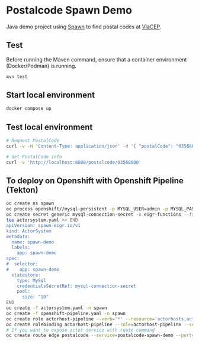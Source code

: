 # Postalcode Spawn Demo

Java demo project using [Spawn](https://github.com/eigr/spawn) to find postal codes at [ViaCEP](https://viacep.com.br).

## Test
Before running the Maven command, ensure that a container environment (Docker/Podman) is running.

```bash
mvn test
```

## Start local environment

```bash
docker compose up
```

## Test local environment

```bash
# Request PostalCode
curl -v -H 'Content-Type: application/json' -d '{ "postalCode": "03568000" }' 'http://localhost:8080/postalcode'

# Get PostalCode info
curl -v 'http://localhost:8080/postalcode/03568000'
```

## To deploy on Openshift with Openshift Pipeline (Tekton)

```bash
oc create ns spawn
oc process openshift//mysql-persistent -p MYSQL_USER=admin -p MYSQL_PASSWORD=admin -p MYSQL_ROOT_PASSWORD=mypassword -p MYSQL_DATABASE=eigr | oc create -n spawn -f -
oc create secret generic mysql-connection-secret -n eigr-functions --from-literal=database=eigr --from-literal=host='mysql.spawn.svc.cluster.local' --from-literal=port='3306' --from-literal=username='admin' --from-literal=password='admin' --from-literal=encryptionKey=$(openssl rand -base64 32)
tee actorsystem.yaml << END
apiVersion: spawn-eigr.io/v1
kind: ActorSystem
metadata:
  name: spawn-demo
  labels:
    app: spawn-demo
spec:
#  selector:
#    app: spawn-demo
  statestore:
    type: MySql
    credentialsSecretRef: mysql-connection-secret
    pool:
      size: "10"
END
oc create -f actorsystem.yaml -n spawn
oc create -f openshift-pipeline.yaml -n spawn
oc create role actorhost-pipeline --verb='*' --resource='actorhosts,actorsystems' -n spawn
oc create rolebinding actorhost-pipeline --role=actorhost-pipeline --serviceaccount=spawn:pipeline -n spawn
# If you want to expose actor service with route command
oc create route edge postalcode --service=postalcode-spawn-demo --port=8080
```
